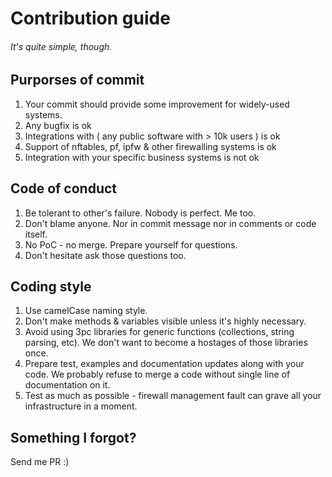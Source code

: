 # Contribution guide
###### It's quite simple, though.
## Purporses of commit
1. Your commit should provide some improvement for widely-used systems.
2. Any bugfix is ok
3. Integrations with ( any public software with > 10k users ) is ok
4. Support of nftables, pf, ipfw & other firewalling systems is ok
5. Integration with your specific business systems is not ok
## Code of conduct
1. Be tolerant to other's failure. Nobody is perfect. Me too.
2. Don't blame anyone. Nor in commit message nor in comments or code itself.
3. No PoC - no merge. Prepare yourself for questions.
4. Don't hesitate ask those questions too.
## Coding style
1. Use camelCase naming style.
2. Don't make methods & variables visible unless it's highly necessary.
3. Avoid using 3pc libraries for generic functions (collections, string parsing, etc).
We don't want to become a hostages of those libraries once.
4. Prepare test, examples and documentation updates along with your code.
We probably refuse to merge a code without single line of documentation on it.
5. Test as much as possible - firewall management fault can grave all your infrastructure in a moment.
## Something I forgot?
Send me PR :)